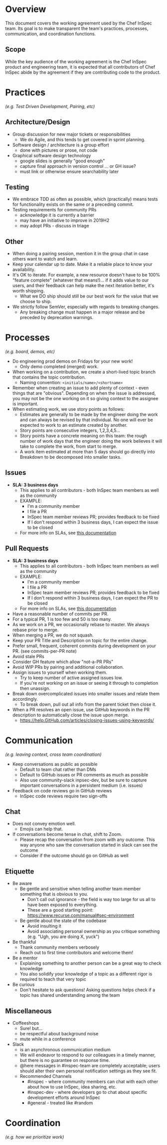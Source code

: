 # Overview
This document covers the working agreement used by the Chef InSpec team. Its goal is to make transparent the team's practices, processes, communication, and coordination functions.

## Scope
While the key audience of the working agreement is the Chef InSpec product and engineering team, it is expected that all contributors of Chef InSpec abide by the agreement if they are contributing code to the product.

# Practices
*(e.g. Test Driven Development, Pairing, etc)*

## Architecture/Design
* Group discussion for new major tickets or responsibilities
  * We do Agile, and this tends to get covered in sprint planning.
* Software design / architecture is a group effort
  * done with pictures or prose, not code
* Graphical software design technology
  * google slides is generally "good enough"
  * capture final approach in version control ... or GH issue?
  * must link or otherwise ensure searchability later

## Testing
* We embrace TDD as often as possible, which (practically) means tests for functionality exists on the same or a preceding commit.
* Testing requirements for community PRs
  * acknowledge it is currently a barrier
  * may have an initiative to improve in 2019H2
  * may adopt PRs - discuss in triage

## Other
* When doing a pairing session, mention it in the group chat in case others want to watch and learn.
* Keep your calendar up to date. Make it a reliable place to know your availability.
* It's OK to iterate. For example, a new resource doesn't have to be 100% "feature complete" (whatever that means!)... if it adds value to our users, and their feedback can help make the next iteration better, it's worth shipping.
  * What we DO ship should still be our best work for the value that we choose to ship.
* We strictly follow SemVer, especially with regards to breaking changes.
  * Any breaking change must happen in a major release and be preceded by deprecation warnings.

# Processes
*(e.g. board, demos, etc)*
* Do engineering prod demos on Fridays for your new work!
  * Only demo completed (merged) work.
* When working on a contribution, we create a short-lived topic branch that contains the topic contribution.
  * Naming convention: `<initials/name>/<shortname>`
* Remember when creating an issue to add plenty of context - even things that are "obvious". Depending on when the issue is addressed, you may not be the one working on it so giving context to the assignee is important.
* When estimating work, we use story points as follows:
  * Estimates are generally to be made by the engineer doing the work and can always be revised by that individual. No one will ever be expected to work to an estimate created by another.
  * Story points are consecutive integers, 1,2,3,4,5...
  * Story points have a concrete meaning on this team: the rough number of work days that the engineer doing the work believes it will take to complete the work, from start to merge.
  * A work item estimated at more than 5 days should go directly into Breakdown to be decomposed into smaller tasks.

## Issues
* __SLA: 3 business days__
  * This applies to all contributors - both InSpec team members as well as the community
  * EXAMPLE:
    * I'm a community member
    * I file a PR
    * InSpec team member reviews PR; provides feedback to be fixed
    * If I don't respond within 3 business days, I can expect the issue to be closed
  * For more info on SLAs, see [this documentation](https://github.com/chef/chef-oss-practices/blob/master/repo-management/repo-states.md)

## Pull Requests
* __SLA: 3 business days__
  * This applies to all contributors - both InSpec team members as well as the community
  * EXAMPLE:
    * I'm a community member
    * I file a PR
    * InSpec team member reviews PR; provides feedback to be fixed
    * If I don't respond within 3 business days, I can expect the PR to be closed
  * For more info on SLAs, see [this documentation](https://github.com/chef/chef-oss-practices/blob/master/repo-management/repo-states.md)
* Have a reasonable number of commits per PR.
 * For a typical PR, 1 is too few and 50 is too many.
 * As we work on a PR, we occasionally rebase to master. We always rebase prior to merge.
 * When merging a PR, we do not squash.
* Keep your PR Title and Description on topic for the entire change.
* Prefer small, frequent, coherent commits during development on your PR.  (see commits-per-PR note)
* Avoid stale PRs
 * Consider GH feature which allow "not-a-PR PRs"
 * Avoid WIP PRs by pairing and additional collaboration.
* Assign issues to yourself when working them.
  * Try to keep number of active assigned issues low.
  * If you're not working on an issue or seeing it through to completion then unassign.
* Break down overcomplicated issues into smaller issues and relate them accordingly.
  * To break down, pull out all info from the parent ticket then close it.
* When a PR resolves an open issue, use GitHub keywords in the PR description to automatically close the issue upon merge.
  * https://help.GitHub.com/articles/closing-issues-using-keywords/

# Communication
*(e.g. leaving context, cross team coordination)*
* Keep conversations as public as possible
  * Default to team chat rather than DMs
  * Default to GitHub issues or PR comments as much as possible
  * Also use community-slack inpsec-dev, but be sure to capture important conversations in a persistent medium (i.e. issues)
* Feedback on code reviews go in GitHub reviews
  * InSpec code reviews require two sign-offs

## Chat
* Does not convey emotion well.
  * Emojis can help that.
* If conversations become tense in chat, shift to Zoom.
  * Please recap the conversation from zoom with any outcome. This way anyone who saw the conversation started in slack can see the outcome
  * Consider if the outcome should go on GitHub as well

## Etiquette
* Be aware
  * Be gentle and sensitive when telling another team member something that is obvious to you.
    * Don't call out ignorance - the field is way too large for us all to have been exposed to everything.
    * These are a good starting point: https://www.recurse.com/manual#sec-environment
  * Be gentle about the state of the codebase
    * Avoid insulting it
    * Avoid associating personal ownership as you critique something (e.g. "Ugh, you are doing X, yuck")
* Be thankful
  * Thank community members verbosely
  * Reach out to first time contributors and welcome them!
* Be a mentor
  * Explaining something to another person can be a great way to check knowledge
  * You also solidify your knowledge of a topic as a different rigor is required to teach that very topic
* Be curious
  * Don't hesitate to ask questions! Asking questions helps check if a topic has shared understanding among the team

## Miscellaneous
* Coffeeshops
  * Sure! but...
  * be respectful about background noise
  * mute while in a conference
* Slack
  * is an asynchronous communication medium
  * We will endeavor to respond to our colleagues in a timely manner, but there is no guarantee on response time.
  * @here messages in #inspec-team are completely acceptable; users should alter their own personal notification settings as they see fit.
  * Recommended Channels
    * #inspec - where community members can chat with each other about how to use InSpec, idea sharing, etc.
    * #inspec-dev - where developers go to chat about specific development efforts around InSpec
    * #general - treated like #random

# Coordination
*(e.g. how we prioritize work)*

